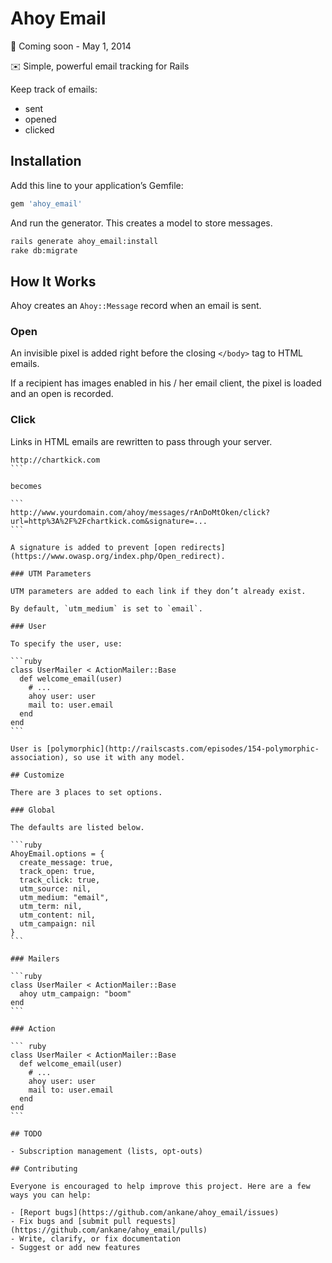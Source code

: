 # Ahoy Email

:construction: Coming soon - May 1, 2014

:envelope: Simple, powerful email tracking for Rails

Keep track of emails:

- sent
- opened
- clicked

## Installation

Add this line to your application’s Gemfile:

```ruby
gem 'ahoy_email'
```

And run the generator. This creates a model to store messages.

```sh
rails generate ahoy_email:install
rake db:migrate
```

## How It Works

Ahoy creates an `Ahoy::Message` record when an email is sent.

### Open

An invisible pixel is added right before the closing `</body>` tag to HTML emails.

If a recipient has images enabled in his / her email client, the pixel is loaded and an open is recorded.

### Click

Links in HTML emails are rewritten to pass through your server.

````
http://chartkick.com
```

becomes

```
http://www.yourdomain.com/ahoy/messages/rAnDoMtOken/click?url=http%3A%2F%2Fchartkick.com&signature=...
```

A signature is added to prevent [open redirects](https://www.owasp.org/index.php/Open_redirect).

### UTM Parameters

UTM parameters are added to each link if they don’t already exist.

By default, `utm_medium` is set to `email`.

### User

To specify the user, use:

```ruby
class UserMailer < ActionMailer::Base
  def welcome_email(user)
    # ...
    ahoy user: user
    mail to: user.email
  end
end
```

User is [polymorphic](http://railscasts.com/episodes/154-polymorphic-association), so use it with any model.

## Customize

There are 3 places to set options.

### Global

The defaults are listed below.

```ruby
AhoyEmail.options = {
  create_message: true,
  track_open: true,
  track_click: true,
  utm_source: nil,
  utm_medium: "email",
  utm_term: nil,
  utm_content: nil,
  utm_campaign: nil
}
```

### Mailers

```ruby
class UserMailer < ActionMailer::Base
  ahoy utm_campaign: "boom"
end
```

### Action

``` ruby
class UserMailer < ActionMailer::Base
  def welcome_email(user)
    # ...
    ahoy user: user
    mail to: user.email
  end
end
```

## TODO

- Subscription management (lists, opt-outs)

## Contributing

Everyone is encouraged to help improve this project. Here are a few ways you can help:

- [Report bugs](https://github.com/ankane/ahoy_email/issues)
- Fix bugs and [submit pull requests](https://github.com/ankane/ahoy_email/pulls)
- Write, clarify, or fix documentation
- Suggest or add new features

